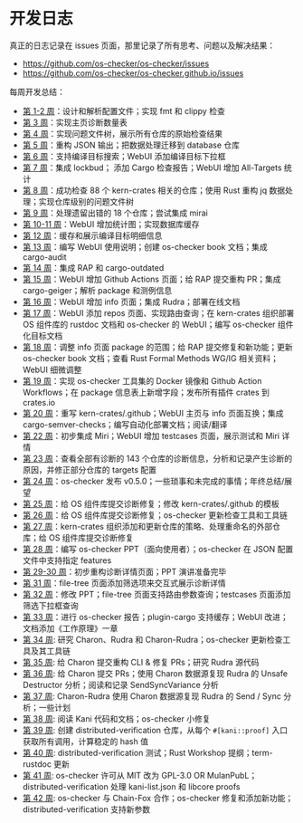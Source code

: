 # 开发日志

真正的日志记录在 issues 页面，那里记录了所有思考、问题以及解决结果：

* <https://github.com/os-checker/os-checker/issues>
* <https://github.com/os-checker/os-checker.github.io/issues>


每周开发总结：

- [第 1-2 周]：设计和解析配置文件；实现 fmt 和 clippy 检查
- [第 3 周]：实现主页诊断数量表
- [第 4 周]：实现问题文件树，展示所有仓库的原始检查结果
- [第 5 周]：重构 JSON 输出；把数据处理迁移到 database 仓库
- [第 6 周]：支持编译目标搜索；WebUI 添加编译目标下拉框
- [第 7 周]：集成 lockbud； 添加 Cargo 检查报告；WebUI 增加 All-Targets 统计
- [第 8 周]：成功检查 88 个 kern-crates 相关的仓库；使用 Rust 重构 jq 数据处理；实现仓库级别的问题文件树
- [第 9 周]：处理遗留出错的 18 个仓库；尝试集成 mirai
- [第 10-11 周]：WebUI 增加统计图；实现数据库缓存
- [第 12 周]：缓存和展示编译目标明细信息
- [第 13 周]：编写 WebUI 使用说明；创建 os-checker book 文档；集成 cargo-audit
- [第 14 周]：集成 RAP 和 cargo-outdated
- [第 15 周]：WebUI 增加 Github Actions 页面；给 RAP 提交重构 PR；集成 cargo-geiger；解析 package 和测例信息
- [第 16 周]：WebUI 增加 info 页面；集成 Rudra；部署在线文档
- [第 17 周]：WebUI 添加 repos 页面、实现路由查询；在 kern-crates 组织部署 OS 组件库的 rustdoc 文档和 os-checker 的 WebUI；编写 os-checker 组件化目标文档
- [第 18 周]：调整 info 页面 package 的范围；给 RAP 提交修复和新功能；更新 os-checker book 文档；查看 Rust Formal Methods WG/IG 相关资料；WebUI 细微调整
- [第 19 周]：实现 os-checker 工具集的 Docker 镜像和 Github Action Workflows；在 package 信息表上新增字段；发布所有插件 crates 到 crates.io
- [第 20 周]：重写 kern-crates/.github；WebUI 主页与 info 页面互换；集成 cargo-semver-checks；编写自动化部署文档；阅读/翻译
- [第 22 周]：初步集成 Miri；WebUI 增加 testcases 页面，展示测试和 Miri 详情
- [第 23 周]：查看全部有诊断的 143 个仓库的诊断信息，分析和记录产生诊断的原因，并修正部分仓库的 targets 配置
- [第 24 周]：os-checker 发布 v0.5.0；一些琐事和未完成的事情；年终总结/展望
- [第 25 周]：给 OS 组件库提交诊断修复；修改 kern-crates/.github 的模板
- [第 26 周]：给 OS 组件库提交诊断修复；os-checker 更新检查工具和工具链
- [第 27 周]：kern-crates 组织添加和更新仓库的策略、处理重命名的外部仓库；给 OS 组件库提交诊断修复
- [第 28 周]：编写 os-checker PPT（面向使用者）；os-checker 在 JSON 配置文件中支持指定 features
- [第 29-30 周]：初步重构诊断详情页面；PPT 演讲准备完毕
- [第 31 周]：file-tree 页面添加筛选项来交互式展示诊断详情
- [第 32 周]：修改 PPT；file-tree 页面支持路由参数查询；testcases 页面添加筛选下拉框查询
- [第 33 周]：进行 os-checker 报告；plugin-cargo 支持缓存；WebUI 改进；文档添加《工作原理》一章
- [第 34 周]: 研究 Charon、Rudra 和 Charon-Rudra；os-checker 更新检查工具及其工具链
- [第 35 周]: 给 Charon 提交重构 CLI & 修复 PRs；研究 Rudra 源代码
- [第 36 周]: 给 Charon 提交 PRs；使用 Charon 数据源复现 Rudra 的 Unsafe Destructor 分析；阅读和记录 SendSyncVariance 分析
- [第 37 周]: Charon-Rudra 使用 Charon 数据源复现 Rudra 的 Send / Sync 分析；一些计划
- [第 38 周]: 阅读 Kani 代码和文档；os-checker 小修复
- [第 39 周]: 创建 distributed-verification 仓库，从每个 `#[kani::proof]` 入口获取所有调用，计算稳定的 hash 值
- [第 40 周]: distributed-verification 测试；Rust Workshop 提纲；term-rustdoc 更新
- [第 41 周]: os-checker 许可从 MIT 改为 GPL-3.0 OR MulanPubL；distributed-verification 处理 kani-list.json 和 libcore proofs
- [第 42 周]: os-checker 与 Chain-Fox 合作；os-checker 修复和添加新功能；distributed-verification 支持新参数


[第 1-2 周]: https://github.com/os-checker/os-checker/blob/3fdf88db57403949f95c3034608481d64db80764/assets/development-logs.md
[第 3 周]: https://github.com/os-checker/os-checker/discussions/15
[第 4 周]: https://github.com/os-checker/os-checker/discussions/20
[第 5 周]: https://github.com/os-checker/os-checker/discussions/24
[第 6 周]: https://github.com/os-checker/os-checker/discussions/32
[第 7 周]: https://github.com/os-checker/os-checker/discussions/41
[第 8 周]: https://github.com/os-checker/os-checker/discussions/66
[第 9 周]: https://github.com/os-checker/os-checker/discussions/90
[第 10-11 周]: https://github.com/os-checker/os-checker/discussions/104
[第 12 周]: https://github.com/os-checker/os-checker/discussions/121
[第 13 周]: https://github.com/os-checker/os-checker/discussions/136
[第 14 周]: https://github.com/os-checker/os-checker/discussions/145
[第 15 周]: https://github.com/os-checker/os-checker/discussions/159
[第 16 周]: https://github.com/os-checker/os-checker/discussions/163
[第 17 周]: https://github.com/os-checker/os-checker/discussions/164
[第 18 周]: https://github.com/os-checker/os-checker/discussions/170
[第 19 周]: https://github.com/os-checker/os-checker/discussions/185
[第 20 周]: https://github.com/os-checker/os-checker/discussions/189
[第 22 周]: https://github.com/os-checker/os-checker/discussions/193
[第 23 周]: https://github.com/os-checker/os-checker/discussions/225
[第 24 周]: https://github.com/os-checker/os-checker/discussions/249
[第 25 周]: https://github.com/os-checker/os-checker/discussions/255
[第 26 周]: https://github.com/os-checker/os-checker/discussions/263
[第 27 周]: https://github.com/os-checker/os-checker/discussions/265
[第 28 周]: https://github.com/os-checker/os-checker/discussions/270
[第 29-30 周]: https://github.com/os-checker/os-checker/discussions/278
[第 31 周]: https://github.com/os-checker/os-checker/discussions/284
[第 32 周]: https://github.com/os-checker/os-checker/discussions/287
[第 33 周]: https://github.com/os-checker/os-checker/discussions/291
[第 34 周]: https://github.com/os-checker/os-checker/discussions/301
[第 35 周]: https://github.com/os-checker/os-checker/discussions/302
[第 36 周]: https://github.com/os-checker/os-checker/discussions/303
[第 37 周]: https://github.com/os-checker/os-checker/discussions/304
[第 38 周]: https://github.com/os-checker/os-checker/discussions/308
[第 39 周]: https://github.com/os-checker/os-checker/discussions/309
[第 40 周]: https://github.com/os-checker/os-checker/discussions/310
[第 41 周]: https://github.com/os-checker/os-checker/discussions/316
[第 42 周]: https://github.com/os-checker/os-checker/discussions/339

